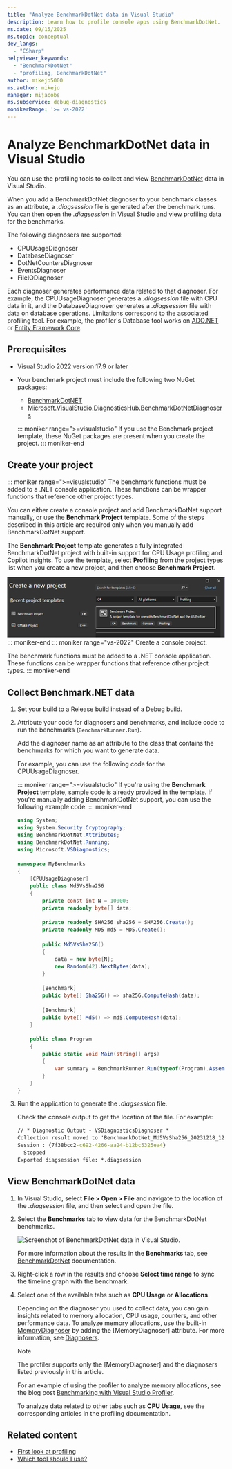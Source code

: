 ```yaml
---
title: "Analyze BenchmarkDotNet data in Visual Studio"
description: Learn how to profile console apps using BenchmarkDotNet.
ms.date: 09/15/2025
ms.topic: conceptual
dev_langs:
  - "CSharp"
helpviewer_keywords:
  - "BenchmarkDotNet"
  - "profiling, BenchmarkDotNet"
author: mikejo5000
ms.author: mikejo
manager: mijacobs
ms.subservice: debug-diagnostics
monikerRange: '>= vs-2022'
---
```


# Analyze BenchmarkDotNet data in Visual Studio

You can use the profiling tools to collect and view [BenchmarkDotNet](https://benchmarkdotnet.org/articles/overview.html) data in Visual Studio.

When you add a BenchmarkDotNet diagnoser to your benchmark classes as an attribute, a *.diagsession* file is generated after the benchmark runs. You can then open the *.diagsession* in Visual Studio and view profiling data for the benchmarks. 

The following diagnosers are supported:

- CPUUsageDiagnoser
- DatabaseDiagnoser
- DotNetCountersDiagnoser
- EventsDiagnoser
- FileIODiagnoser

Each diagnoser generates performance data related to that diagnoser. For example, the CPUUsageDiagnoser generates a *.diagsession* file with CPU data in it, and the DatabaseDiagnoser generates a *.diagsession* file with data on database operations. Limitations correspond to the associated profiling tool. For example, the profiler's Database tool works on [ADO.NET](/dotnet/framework/data/adonet/ado-net-overview) or [Entity Framework Core](/ef/core/).

## Prerequisites

- Visual Studio 2022 version 17.9 or later

- Your benchmark project must include the following two NuGet packages:

  - [BenchmarkDotNET](https://www.nuget.org/packages/BenchmarkDotNet/)
  - [Microsoft.VisualStudio.DiagnosticsHub.BenchmarkDotNetDiagnosers](https://www.nuget.org/packages/Microsoft.VisualStudio.DiagnosticsHub.BenchmarkDotNetDiagnosers)

  ::: moniker range=">=visualstudio"
  If you use the Benchmark project template, these NuGet packages are present when you create the project.
  ::: moniker-end

## Create your project

::: moniker range=">=visualstudio"
The benchmark functions must be added to a .NET console application. These functions can be wrapper functions that reference other project types.

You can either create a console project and add BenchmarkDotNet support manually, or use the **Benchmark Project** template. Some of the steps described in this article are required only when you manually add BenchmarkDotNet support.

The **Benchmark Project** template generates a fully integrated BenchmarkDotNet project with built-in support for CPU Usage profiling and Copilot insights. To use the template, select **Profiling** from the project types list when you create a new project, and then choose **Benchmark Project**.

![Screenshot of BenchmarkDotNet template in Visual Studio.](../profiling/media/visualstudio/benchmark-dotnet-template.png) 
::: moniker-end
::: moniker range="vs-2022"
Create a console project.

The benchmark functions must be added to a .NET console application. These functions can be wrapper functions that reference other project types. 
::: moniker-end

## Collect Benchmark.NET data

1. Set your build to a Release build instead of a Debug build.

1. Attribute your code for diagnosers and benchmarks, and include code to run the benchmarks (`BenchmarkRunner.Run`).

   Add the diagnoser name as an attribute to the class that contains the benchmarks for which you want to generate data.

   For example, you can use the following code for the CPUUsageDiagnoser.

   ::: moniker range=">=visualstudio"
   If you're using the **Benchmark Project** template, sample code is already provided in the template. If you're manually adding BenchmarkDotNet support, you can use the following example code.
   ::: moniker-end

    ```csharp
    using System;
    using System.Security.Cryptography;
    using BenchmarkDotNet.Attributes;
    using BenchmarkDotNet.Running;
    using Microsoft.VSDiagnostics;
    
    namespace MyBenchmarks
    {
        [CPUUsageDiagnoser]
        public class Md5VsSha256
        {
            private const int N = 10000;
            private readonly byte[] data;
    
            private readonly SHA256 sha256 = SHA256.Create();
            private readonly MD5 md5 = MD5.Create();
    
            public Md5VsSha256()
            {
                data = new byte[N];
                new Random(42).NextBytes(data);
            }
    
            [Benchmark]
            public byte[] Sha256() => sha256.ComputeHash(data);
    
            [Benchmark]
            public byte[] Md5() => md5.ComputeHash(data);
        }
    
        public class Program
        {
            public static void Main(string[] args)
            {
                var summary = BenchmarkRunner.Run(typeof(Program).Assembly);
            }
        }
    }
    ```
   
1. Run the application to generate the *.diagsession* file.

   Check the console output to get the location of the file. For example:  

   ```cmd
   // * Diagnostic Output - VSDiagnosticsDiagnoser * 
   Collection result moved to 'BenchmarkDotNet_Md5VsSha256_20231218_123326.diagsession'.
   Session : {7f38bcc2-c692-4266-aa24-b12bc5325ea4}
     Stopped
   Exported diagsession file: *.diagsession
   ```
   
## View BenchmarkDotNet data

1. In Visual Studio, select **File > Open > File** and navigate to the location of the *.diagsession* file, and then select and open the file.

1. Select the **Benchmarks** tab to view data for the BenchmarkDotNet benchmarks.

   ![Screenshot of BenchmarkDotNet data in Visual Studio.](../profiling/media/vs-2022/benchmark-dotnet-diagsession.png)

   For more information about the results in the **Benchmarks** tab, see [BenchmarkDotNet](https://benchmarkdotnet.org/articles/overview.html) documentation.

1. Right-click a row in the results and choose **Select time range** to sync the timeline graph with the benchmark.

1. Select one of the available tabs such as **CPU Usage** or **Allocations**.

   Depending on the diagnoser you used to collect data, you can gain insights related to memory allocation, CPU usage, counters, and other performance data. To analyze memory allocations, use the built-in [MemoryDiagnoser](https://benchmarkdotnet.org/articles/overview.html#diagnostics) by adding the \[MemoryDiagnoser\] attribute. For more information, see [Diagnosers](https://benchmarkdotnet.org/articles/configs/diagnosers.html).

   > [!NOTE]
   > The profiler supports only the \[MemoryDiagnoser\] and the diagnosers listed previously in this article.

   For an example of using the profiler to analyze memory allocations, see the blog post [Benchmarking with Visual Studio Profiler](https://devblogs.microsoft.com/visualstudio/benchmarking-with-visual-studio-profiler/).

   To analyze data related to other tabs such as **CPU Usage**, see the corresponding articles in the profiling documentation.

## Related content

- [First look at profiling](../profiling/choose-performance-tool.md)
- [Which tool should I use?](../profiling/choose-performance-tool.md)